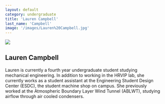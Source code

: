 ```yaml
---
layout: default
category: undergraduate
title: 'Lauren Campbell'
last_name: 'Campbell'
image: '/images/Lauren%20Campbell.jpg'
---
```


<img src="{{ page.image }}">

<h2 class="team-title">Lauren Campbell</h2>
<h4 class="team-position"></h4>
<p>Lauren is currently a fourth year undergraduate student studying mechanical engineering. In addition to working in the HRVIP lab, she currently works as a student assistant at the Engineering Student Design Center (ESDC), the student machine shop on campus. She previously worked at the Atmospheric Boundary Layer Wind Tunnel (ABLWT), studying airflow through air cooled condensers.</p>
<ul class="team-member-other-info"></ul>
